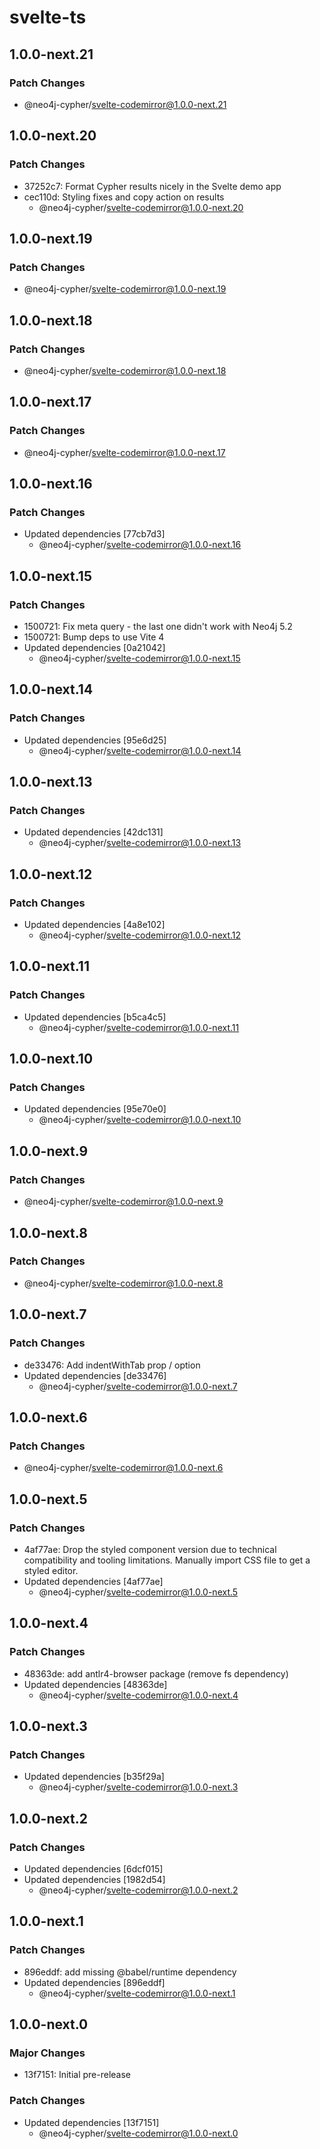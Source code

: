 # svelte-ts

## 1.0.0-next.21

### Patch Changes

- @neo4j-cypher/svelte-codemirror@1.0.0-next.21

## 1.0.0-next.20

### Patch Changes

- 37252c7: Format Cypher results nicely in the Svelte demo app
- cec110d: Styling fixes and copy action on results
  - @neo4j-cypher/svelte-codemirror@1.0.0-next.20

## 1.0.0-next.19

### Patch Changes

- @neo4j-cypher/svelte-codemirror@1.0.0-next.19

## 1.0.0-next.18

### Patch Changes

- @neo4j-cypher/svelte-codemirror@1.0.0-next.18

## 1.0.0-next.17

### Patch Changes

- @neo4j-cypher/svelte-codemirror@1.0.0-next.17

## 1.0.0-next.16

### Patch Changes

- Updated dependencies [77cb7d3]
  - @neo4j-cypher/svelte-codemirror@1.0.0-next.16

## 1.0.0-next.15

### Patch Changes

- 1500721: Fix meta query - the last one didn't work with Neo4j 5.2
- 1500721: Bump deps to use Vite 4
- Updated dependencies [0a21042]
  - @neo4j-cypher/svelte-codemirror@1.0.0-next.15

## 1.0.0-next.14

### Patch Changes

- Updated dependencies [95e6d25]
  - @neo4j-cypher/svelte-codemirror@1.0.0-next.14

## 1.0.0-next.13

### Patch Changes

- Updated dependencies [42dc131]
  - @neo4j-cypher/svelte-codemirror@1.0.0-next.13

## 1.0.0-next.12

### Patch Changes

- Updated dependencies [4a8e102]
  - @neo4j-cypher/svelte-codemirror@1.0.0-next.12

## 1.0.0-next.11

### Patch Changes

- Updated dependencies [b5ca4c5]
  - @neo4j-cypher/svelte-codemirror@1.0.0-next.11

## 1.0.0-next.10

### Patch Changes

- Updated dependencies [95e70e0]
  - @neo4j-cypher/svelte-codemirror@1.0.0-next.10

## 1.0.0-next.9

### Patch Changes

- @neo4j-cypher/svelte-codemirror@1.0.0-next.9

## 1.0.0-next.8

### Patch Changes

- @neo4j-cypher/svelte-codemirror@1.0.0-next.8

## 1.0.0-next.7

### Patch Changes

- de33476: Add indentWithTab prop / option
- Updated dependencies [de33476]
  - @neo4j-cypher/svelte-codemirror@1.0.0-next.7

## 1.0.0-next.6

### Patch Changes

- @neo4j-cypher/svelte-codemirror@1.0.0-next.6

## 1.0.0-next.5

### Patch Changes

- 4af77ae: Drop the styled component version due to technical compatibility and tooling limitations. Manually import CSS file to get a styled editor.
- Updated dependencies [4af77ae]
  - @neo4j-cypher/svelte-codemirror@1.0.0-next.5

## 1.0.0-next.4

### Patch Changes

- 48363de: add antlr4-browser package (remove fs dependency)
- Updated dependencies [48363de]
  - @neo4j-cypher/svelte-codemirror@1.0.0-next.4

## 1.0.0-next.3

### Patch Changes

- Updated dependencies [b35f29a]
  - @neo4j-cypher/svelte-codemirror@1.0.0-next.3

## 1.0.0-next.2

### Patch Changes

- Updated dependencies [6dcf015]
- Updated dependencies [1982d54]
  - @neo4j-cypher/svelte-codemirror@1.0.0-next.2

## 1.0.0-next.1

### Patch Changes

- 896eddf: add missing @babel/runtime dependency
- Updated dependencies [896eddf]
  - @neo4j-cypher/svelte-codemirror@1.0.0-next.1

## 1.0.0-next.0

### Major Changes

- 13f7151: Initial pre-release

### Patch Changes

- Updated dependencies [13f7151]
  - @neo4j-cypher/svelte-codemirror@1.0.0-next.0
